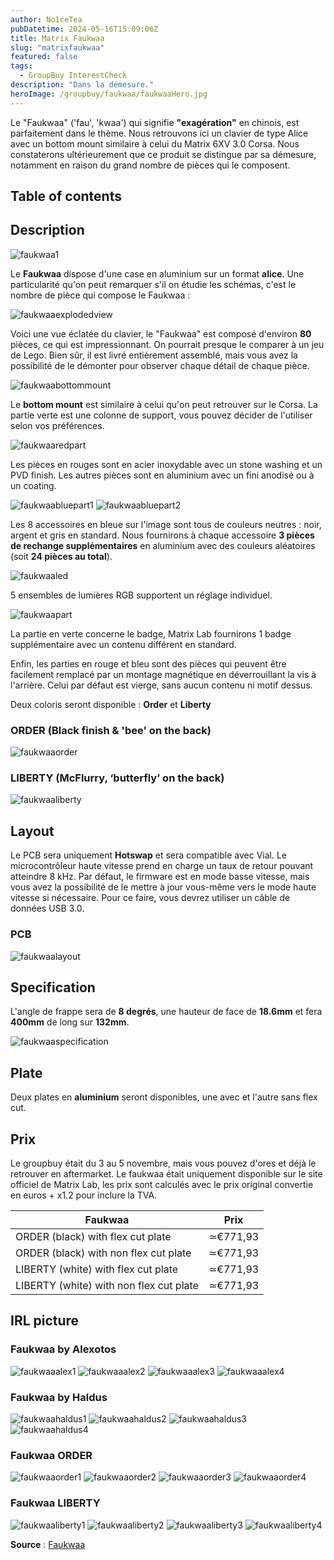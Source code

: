 ```yaml
---
author: No1ceTea
pubDatetime: 2024-05-16T15:09:06Z
title: Matrix Faukwaa
slug: "matrixfaukwaa"
featured: false
tags:
  - GroupBuy InterestCheck
description: "Dans la démesure."
heroImage: /groupbuy/faukwaa/faukwaaHero.jpg
---
```


Le "Faukwaa" ('fau', 'kwaa') qui signifie **"exagération"** en chinois, est parfaitement dans le thème. Nous retrouvons ici un clavier de type Alice avec un bottom mount similaire à celui du Matrix 6XV 3.0 Corsa. Nous constaterons ultérieurement que ce produit se distingue par sa démesure, notamment en raison du grand nombre de pièces qui le composent.

## Table of contents

## Description

![faukwaa1](/groupbuy/faukwaa/faukwaa1.jpg)

Le **Faukwaa** dispose d'une case en aluminium sur un format **alice**. Une particularité qu'on peut remarquer s'il on étudie les schémas, c'est le nombre de pièce qui compose le Faukwaa :

![faukwaaexplodedview](/groupbuy/faukwaa/faukwaaexplodedview.png)

Voici une vue éclatée du clavier, le "Faukwaa" est composé d'environ **80** pièces, ce qui est impressionnant. On pourrait presque le comparer à un jeu de Lego. Bien sûr, il est livré entièrement assemblé, mais vous avez la possibilité de le démonter pour observer chaque détail de chaque pièce.

![faukwaabottommount](/groupbuy/faukwaa/faukwaabottommount.png)

Le **bottom mount** est similaire à celui qu'on peut retrouver sur le Corsa. La partie verte est une colonne de support, vous pouvez décider de l'utiliser selon vos préférences.

![faukwaaredpart](/groupbuy/faukwaa/faukwaaredpart.jpg)

Les pièces en rouges sont en acier inoxydable avec un stone washing et un PVD finish. Les autres pièces sont en aluminium avec un fini anodisé ou à un coating.

![faukwaabluepart1](/groupbuy/faukwaa/faukwaabluepart1.jpg)
![faukwaabluepart2](/groupbuy/faukwaa/faukwaabluepart2.jpg)

Les 8 accessoires en bleue sur l'image sont tous de couleurs neutres : noir, argent et gris en standard. Nous fournirons à chaque accessoire **3 pièces de rechange supplémentaires** en aluminium avec des couleurs aléatoires (soit **24 pièces au total**).

![faukwaaled](/groupbuy/faukwaa/faukwaaled.png)

5 ensembles de lumières RGB supportent un réglage individuel.

![faukwaapart](/groupbuy/faukwaa/faukwaapart.png)

La partie en verte concerne le badge, Matrix Lab fournirons 1 badge supplémentaire avec un contenu différent en standard.

Enfin, les parties en rouge et bleu sont des pièces qui peuvent être facilement remplacé par un montage magnétique en déverrouillant la vis à l'arrière. Celui par défaut est vierge, sans aucun contenu ni motif dessus.

Deux coloris seront disponible : **Order** et **Liberty**

### ORDER (Black finish & 'bee' on the back)

![faukwaaorder](/groupbuy/faukwaa/faukwaaorder.jpg)

### LIBERTY (McFlurry, ‘butterfly’ on the back)

![faukwaaliberty](/groupbuy/faukwaa/faukwaaliberty.jpg)

## Layout

Le PCB sera uniquement **Hotswap** et sera compatible avec Vial. Le microcontrôleur haute vitesse prend en charge un taux de retour pouvant atteindre 8 kHz. Par défaut, le firmware est en mode basse vitesse, mais vous avez la possibilité de le mettre à jour vous-même vers le mode haute vitesse si nécessaire. Pour ce faire, vous devrez utiliser un câble de données USB 3.0.

### PCB

![faukwaalayout](/groupbuy/faukwaa/faukwaalayout.png)

## Specification

L'angle de frappe sera de **8 degrés**, une hauteur de face de **18.6mm** et fera **400mm** de long sur **132mm**.

![faukwaaspecification](/groupbuy/faukwaa/faukwaaspecification.png)

## Plate

Deux plates en **aluminium** seront disponibles, une avec et l'autre sans flex cut.

## Prix

Le groupbuy était du 3 au 5 novembre, mais vous pouvez d'ores et déjà le retrouver en aftermarket. Le faukwaa était uniquement disponible sur le site officiel de Matrix Lab, les prix sont calculés avec le prix original convertie en euros + x1.2 pour inclure la TVA.

| Faukwaa                                 | Prix    |
| --------------------------------------- | -------- |
| ORDER (black) with flex cut plate       | ≃€771,93 |
| ORDER (black) with non flex cut plate   | ≃€771,93 |
| LIBERTY (white) with flex cut plate     | ≃€771,93 |
| LIBERTY (white) with non flex cut plate | ≃€771,93 |

## IRL picture

### Faukwaa by Alexotos

![faukwaaalex1](/groupbuy/faukwaa/faukwaaalex1.jpg)
![faukwaaalex2](/groupbuy/faukwaa/faukwaaalex2.jpg)
![faukwaaalex3](/groupbuy/faukwaa/faukwaaalex3.jpg)
![faukwaaalex4](/groupbuy/faukwaa/faukwaaalex4.jpg)

### Faukwaa by Haldus

![faukwaahaldus1](/groupbuy/faukwaa/faukwaahaldus1.jpg)
![faukwaahaldus2](/groupbuy/faukwaa/faukwaahaldus2.jpg)
![faukwaahaldus3](/groupbuy/faukwaa/faukwaahaldus3.jpg)
![faukwaahaldus4](/groupbuy/faukwaa/faukwaahaldus4.jpg)

### Faukwaa ORDER

![faukwaaorder1](/groupbuy/faukwaa/faukwaaorder1.jpg)
![faukwaaorder2](/groupbuy/faukwaa/faukwaaorder2.jpg)
![faukwaaorder3](/groupbuy/faukwaa/faukwaaorder3.jpg)
![faukwaaorder4](/groupbuy/faukwaa/faukwaaorder4.jpg)

### Faukwaa LIBERTY

![faukwaaliberty1](/groupbuy/faukwaa/faukwaaliberty1.jpg)
![faukwaaliberty2](/groupbuy/faukwaa/faukwaaliberty2.jpg)
![faukwaaliberty3](/groupbuy/faukwaa/faukwaaliberty3.jpg)
![faukwaaliberty4](/groupbuy/faukwaa/faukwaaliberty4.jpg)

**Source** : [Faukwaa](https://matrixlab.notion.site/Faukwaa-8781961d32a246de8220bdf2a82c76de)
